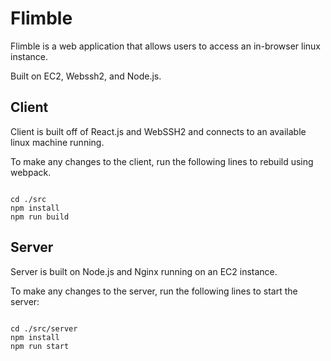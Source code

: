 # Flimble

Flimble is a web application that allows users to access an in-browser linux instance.

Built on EC2, Webssh2, and Node.js.

## Client

Client is built off of React.js and WebSSH2 and connects to an available linux machine running.

To make any changes to the client, run the following lines to rebuild using webpack.

```

cd ./src
npm install
npm run build

```

## Server

Server is built on Node.js and Nginx running on an EC2 instance.  

To make any changes to the server, run the following lines to start the server:

```

cd ./src/server
npm install
npm run start

```